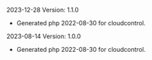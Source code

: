 2023-12-28 Version: 1.1.0
- Generated php 2022-08-30 for cloudcontrol.

2023-08-14 Version: 1.0.0
- Generated php 2022-08-30 for cloudcontrol.

